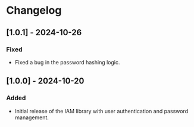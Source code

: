 # Changelog

## [1.0.1] - 2024-10-26

### Fixed

- Fixed a bug in the password hashing logic.

## [1.0.0] - 2024-10-20

### Added

- Initial release of the IAM library with user authentication and password management.
